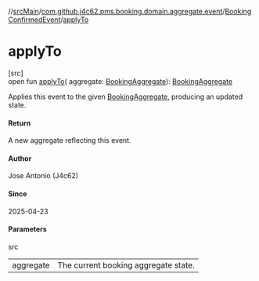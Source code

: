 //[srcMain](../../../index.md)/[com.github.j4c62.pms.booking.domain.aggregate.event](../index.md)/[BookingConfirmedEvent](index.md)/[applyTo](apply-to.md)

# applyTo

[src]\
open fun [applyTo](apply-to.md)(
aggregate: [BookingAggregate](../../com.github.j4c62.pms.booking.domain.aggregate/-booking-aggregate/index.md)): [BookingAggregate](../../com.github.j4c62.pms.booking.domain.aggregate/-booking-aggregate/index.md)

Applies this event to the
given [BookingAggregate](../../com.github.j4c62.pms.booking.domain.aggregate/-booking-aggregate/index.md), producing an
updated state.

#### Return

A new aggregate reflecting this event.

#### Author

Jose Antonio (J4c62)

#### Since

2025-04-23

#### Parameters

src

|           |                                      |
|-----------|--------------------------------------|
| aggregate | The current booking aggregate state. |